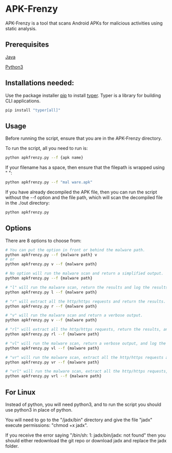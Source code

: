 # APK-Frenzy

APK-Frenzy is a tool that scans Android APKs for malicious activities using static analysis.

## Prerequisites
[Java](https://www.java.com/download/ie_manual.jsp)

[Python3](https://www.python.org/downloads/)

## Installations needed:

Use the package installer [pip](https://pip.pypa.io/en/stable/) to install [typer](https://typer.tiangolo.com/). Typer is a library for building CLI applications.

```bash
pip install "typer[all]"
```

## Usage

Before running the script, ensure that you are in the APK-Frenzy directory.

To run the script, all you need to run is:
```bash
python apkfrenzy.py --f {apk name}
```

If your filename has a space, then ensure that the filepath is wrapped using " ":
```bash
python apkfrenzy.py --f "mal ware.apk"
```

If you have already decompiled the APK file, then you can run the script without the --f option and the file path, which will scan the decompiled file in the ./out directory:
```bash
python apkfrenzy.py
```

## Options

There are 8 options to choose from:

```bash
# You can put the option in front or behind the malware path.
python apkfrenzy.py --f {malware path} v
# or
python apkfrenzy.py v --f {malware path}

# No option will run the malware scan and return a simplified output.
python apkfrenzy.py --f {malware path}

# "l" will run the malware scan, return the results and log the results to a file.
python apkfrenzy.py l --f {malware path}

# "r" will extract all the http/https requests and return the results.
python apkfrenzy.py r --f {malware path}

# "v" will run the malware scan and return a verbose output.
python apkfrenzy.py v --f {malware path}

# "rl" will extract all the http/https requests, return the results, and log the results to a file.
python apkfrenzy.py rl --f {malware path}

# "vl" will run the malware scan, return a verbose output, and log the results to a file.
python apkfrenzy.py vl --f {malware path}

# "vr" will run the malware scan, extract all the http/https requests and return a verbose output.
python apkfrenzy.py vr --f {malware path}

# "vrl" will run the malware scan, extract all the http/https requests, return a verbose output, and log the results to a file.
python apkfrenzy.py vrl --f {malware path}
```

## For Linux
Instead of python, you will need python3, and to run the script you should use python3 in place of python.

You will need to go to the "/jadx/bin" directory and give the file "jadx" execute permissions:
"chmod +x jadx".

If you receive the error saying "/bin/sh: 1: jadx/bin/jadx: not found" then you should either redownload the git repo or download jadx and replace the jadx folder.
